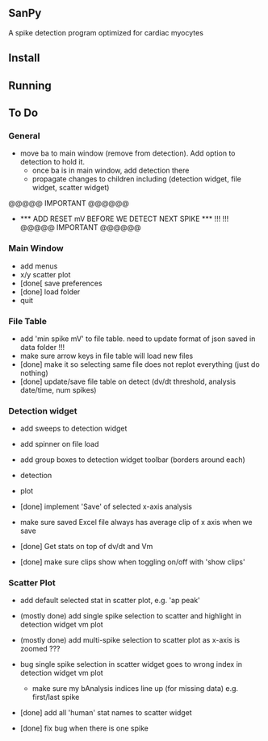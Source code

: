 ## SanPy

A spike detection program optimized for cardiac myocytes

## Install

## Running


## To Do

### General

 - move ba to main window (remove from detection). Add option to detection to hold it.
    - once ba is in main window, add detection there
    - propagate changes to children including (detection widget, file widget, scatter widget)
    
 @@@@@ IMPORTANT @@@@@@
 - *** ADD RESET mV BEFORE WE DETECT NEXT SPIKE *** !!! !!!
 @@@@@ IMPORTANT @@@@@@

### Main Window

 - add menus
  - x/y scatter plot
  - [done[ save preferences
  - [done] load folder
  - quit

### File Table

 - add 'min spike mV' to file table. need to update format of json saved in data folder !!!
 - make sure arrow keys in file table will load new files
 - [done] make it so selecting same file does not replot everything (just do nothing)
 - [done] update/save file table on detect (dv/dt threshold, analysis date/time, num spikes)

### Detection widget

 - add sweeps to detection widget

 - add spinner on file load

 - add group boxes to detection widget toolbar (borders around each)
  - detection
  - plot

 - [done] implement 'Save' of selected x-axis analysis

 - make sure saved Excel file always has average clip of x axis when we save

 - [done] Get stats on top of dv/dt and Vm
 - [done] make sure clips show when toggling on/off with 'show clips'

### Scatter Plot

 - add default selected stat in scatter plot, e.g. 'ap peak'
  
 - (mostly done) add single spike selection to scatter and highlight in detection widget vm plot
 - (mostly done) add multi-spike selection to scatter plot as x-axis is zoomed ???
 
 - bug single spike selection in scatter widget goes to wrong index in detection widget vm plot
     - make sure my bAnalysis indices line up (for missing data) e.g. first/last spike
  
 - [done] add all 'human' stat names to scatter widget 
 - [done] fix bug when there is one spike
 

